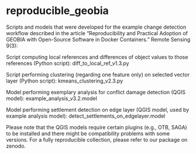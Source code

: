# reproducible_geobia


Scripts and models that were developed for the example change detection workflow described in the article “Reproducibility and Practical Adoption of GEOBIA with Open-Source Software in Docker Containers.” Remote Sensing 9(3):


Script computing local references and differences of object values to those references (Python script):
diff_to_local_ref_v1.3.py

Script performing clustering (regarding one feature only) on  selected vector layer (Python script):
kmeans_clustering_v2.3.py

Model performing exemplary analysis for conflict damage detection (QGIS model):
example_analysis_v3.2.model

Model performing settlement detection on edge layer (QGIS model, used by example analysis model):
detect_settlements_on_edgelayer.model

Please note that the QGIS models require certain plugins (e.g., OTB, SAGA) to be installed and there might be compatibility problems with some versions. For a fully reproducible collection, please refer to our package on zenodo.
